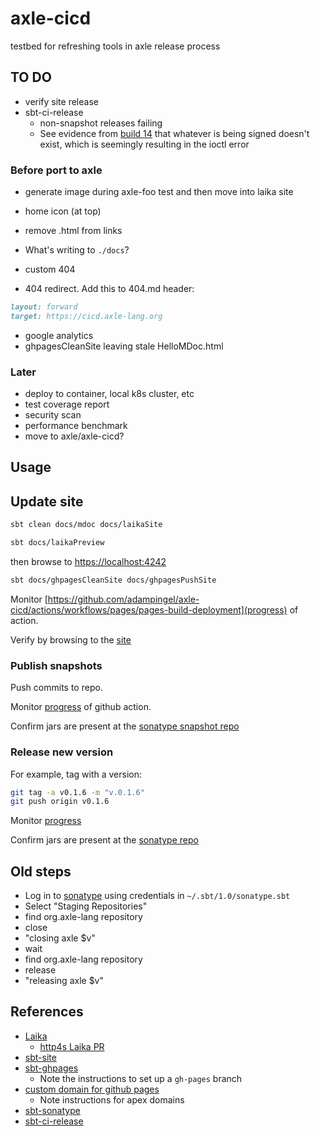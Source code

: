 # axle-cicd

testbed for refreshing tools in axle release process

## TO DO

* verify site release
* sbt-ci-release
  * non-snapshot releases failing
  * See evidence from [build 14](https://github.com/adampingel/axle-cicd/actions/runs/2171167104) that whatever is being signed doesn't exist, which is seemingly resulting in the ioctl error

### Before port to axle

* generate image during axle-foo test and then move into laika site
* home icon (at top)
* remove .html from links

* What's writing to `./docs`?

* custom 404
* 404 redirect.  Add this to 404.md header:

```md
layout: forward
target: https://cicd.axle-lang.org
```

* google analytics
* ghpagesCleanSite leaving stale HelloMDoc.html

### Later

* deploy to container, local k8s cluster, etc
* test coverage report
* security scan
* performance benchmark
* move to axle/axle-cicd?

## Usage

## Update site

```bash
sbt clean docs/mdoc docs/laikaSite
```

```bash
sbt docs/laikaPreview
```

then browse to [https://localhost:4242](https://localhost:4242)

```bash
sbt docs/ghpagesCleanSite docs/ghpagesPushSite
```

Monitor [https://github.com/adampingel/axle-cicd/actions/workflows/pages/pages-build-deployment](progress) of action.

Verify by browsing to the [site](https://adampingel.github.io/axle-cicd/)

### Publish snapshots

Push commits to repo.

Monitor [progress](https://github.com/adampingel/axle-cicd/actions/workflows/release.yml) of github action.

Confirm jars are present at the [sonatype snapshot repo](https://oss.sonatype.org/content/repositories/snapshots/org/axle-lang/)

### Release new version

For example, tag with a version:

```bash
git tag -a v0.1.6 -m "v.0.1.6"
git push origin v0.1.6
```

Monitor [progress](https://github.com/adampingel/axle-cicd/actions/workflows/release.yml)

Confirm jars are present at the [sonatype repo](https://oss.sonatype.org/content/repositories/releases/org/axle-lang/)

## Old steps

* Log in to [sonatype](https://oss.sonatype.org/) using credentials in `~/.sbt/1.0/sonatype.sbt`
* Select "Staging Repositories"
* find org.axle-lang repository
* close
* "closing axle $v"
* wait
* find org.axle-lang repository
* release
* "releasing axle $v"

## References

* [Laika](https://planet42.github.io/Laika/index.html)
  * [http4s Laika PR](https://github.com/http4s/http4s/pull/5313)
* [sbt-site](https://www.scala-sbt.org/sbt-site/)
* [sbt-ghpages](https://github.com/sbt/sbt-ghpages)
  * Note the instructions to set up a `gh-pages` branch
* [custom domain for github pages](https://docs.github.com/en/pages/configuring-a-custom-domain-for-your-github-pages-site)
  * Note instructions for apex domains
* [sbt-sonatype](https://github.com/xerial/sbt-sonatype)
* [sbt-ci-release](https://github.com/sbt/sbt-ci-release)
